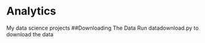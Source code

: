 # Analytics
My data science projects
##Downloading The Data
Run datadownload.py to download the data

